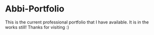 # Abbi-Portfolio

This is the current professional portfolio that I have available. It is in the works still! Thanks for visiting :) 
